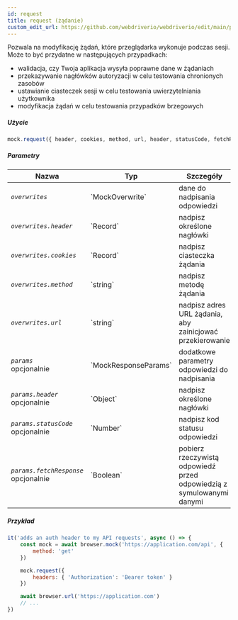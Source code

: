 ```yaml
---
id: request
title: request (żądanie)
custom_edit_url: https://github.com/webdriverio/webdriverio/edit/main/packages/webdriverio/src/commands/mock/request.ts
---
```


Pozwala na modyfikację żądań, które przeglądarka wykonuje podczas sesji. Może to być przydatne w następujących przypadkach:

- walidacja, czy Twoja aplikacja wysyła poprawne dane w żądaniach
- przekazywanie nagłówków autoryzacji w celu testowania chronionych zasobów
- ustawianie ciasteczek sesji w celu testowania uwierzytelniania użytkownika
- modyfikacja żądań w celu testowania przypadków brzegowych

##### Użycie

```js
mock.request({ header, cookies, method, url, header, statusCode, fetchResponse })
```

##### Parametry

<table>
  <thead>
    <tr>
      <th>Nazwa</th><th>Typ</th><th>Szczegóły</th>
    </tr>
  </thead>
  <tbody>
    <tr>
      <td><code><var>overwrites</var></code></td>
      <td>`MockOverwrite`</td>
      <td>dane do nadpisania odpowiedzi</td>
    </tr>
    <tr>
      <td><code><var>overwrites.header</var></code></td>
      <td>`Record<string,string>`</td>
      <td>nadpisz określone nagłówki</td>
    </tr>
    <tr>
      <td><code><var>overwrites.cookies</var></code></td>
      <td>`Record<string,string>`</td>
      <td>nadpisz ciasteczka żądania</td>
    </tr>
    <tr>
      <td><code><var>overwrites.method</var></code></td>
      <td>`string`</td>
      <td>nadpisz metodę żądania</td>
    </tr>
    <tr>
      <td><code><var>overwrites.url</var></code></td>
      <td>`string`</td>
      <td>nadpisz adres URL żądania, aby zainicjować przekierowanie</td>
    </tr>
    <tr>
      <td><code><var>params</var></code><br /><span className="label labelWarning">opcjonalnie</span></td>
      <td>`MockResponseParams`</td>
      <td>dodatkowe parametry odpowiedzi do nadpisania</td>
    </tr>
    <tr>
      <td><code><var>params.header</var></code><br /><span className="label labelWarning">opcjonalnie</span></td>
      <td>`Object`</td>
      <td>nadpisz określone nagłówki</td>
    </tr>
    <tr>
      <td><code><var>params.statusCode</var></code><br /><span className="label labelWarning">opcjonalnie</span></td>
      <td>`Number`</td>
      <td>nadpisz kod statusu odpowiedzi</td>
    </tr>
    <tr>
      <td><code><var>params.fetchResponse</var></code><br /><span className="label labelWarning">opcjonalnie</span></td>
      <td>`Boolean`</td>
      <td>pobierz rzeczywistą odpowiedź przed odpowiedzią z symulowanymi danymi</td>
    </tr>
  </tbody>
</table>

##### Przykład

```js title="respond.js"
it('adds an auth header to my API requests', async () => {
    const mock = await browser.mock('https://application.com/api', {
        method: 'get'
    })

    mock.request({
        headers: { 'Authorization': 'Bearer token' }
    })

    await browser.url('https://application.com')
    // ...
})
```